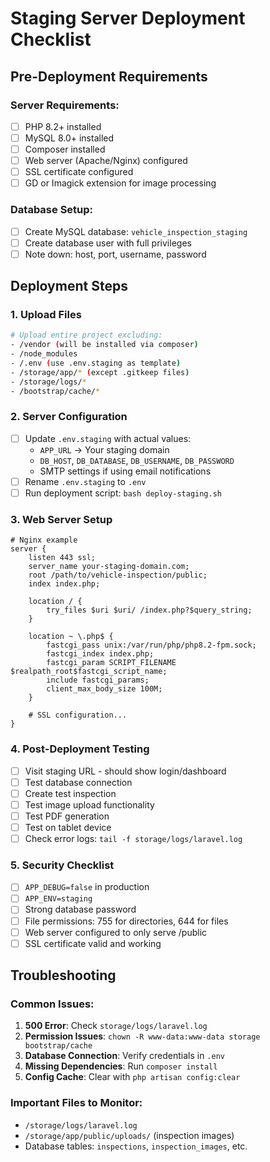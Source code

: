 # Staging Server Deployment Checklist

## Pre-Deployment Requirements

### Server Requirements:
- [ ] PHP 8.2+ installed
- [ ] MySQL 8.0+ installed  
- [ ] Composer installed
- [ ] Web server (Apache/Nginx) configured
- [ ] SSL certificate configured
- [ ] GD or Imagick extension for image processing

### Database Setup:
- [ ] Create MySQL database: `vehicle_inspection_staging`
- [ ] Create database user with full privileges
- [ ] Note down: host, port, username, password

## Deployment Steps

### 1. Upload Files
```bash
# Upload entire project excluding:
- /vendor (will be installed via composer)
- /node_modules  
- /.env (use .env.staging as template)
- /storage/app/* (except .gitkeep files)
- /storage/logs/*
- /bootstrap/cache/*
```

### 2. Server Configuration
- [ ] Update `.env.staging` with actual values:
  - `APP_URL` → Your staging domain
  - `DB_HOST`, `DB_DATABASE`, `DB_USERNAME`, `DB_PASSWORD`
  - SMTP settings if using email notifications
- [ ] Rename `.env.staging` to `.env`
- [ ] Run deployment script: `bash deploy-staging.sh`

### 3. Web Server Setup
```nginx
# Nginx example
server {
    listen 443 ssl;
    server_name your-staging-domain.com;
    root /path/to/vehicle-inspection/public;
    index index.php;

    location / {
        try_files $uri $uri/ /index.php?$query_string;
    }

    location ~ \.php$ {
        fastcgi_pass unix:/var/run/php/php8.2-fpm.sock;
        fastcgi_index index.php;
        fastcgi_param SCRIPT_FILENAME $realpath_root$fastcgi_script_name;
        include fastcgi_params;
        client_max_body_size 100M;
    }

    # SSL configuration...
}
```

### 4. Post-Deployment Testing
- [ ] Visit staging URL - should show login/dashboard
- [ ] Test database connection
- [ ] Create test inspection
- [ ] Test image upload functionality  
- [ ] Test PDF generation
- [ ] Test on tablet device
- [ ] Check error logs: `tail -f storage/logs/laravel.log`

### 5. Security Checklist
- [ ] `APP_DEBUG=false` in production
- [ ] `APP_ENV=staging`
- [ ] Strong database password
- [ ] File permissions: 755 for directories, 644 for files
- [ ] Web server configured to only serve /public
- [ ] SSL certificate valid and working

## Troubleshooting

### Common Issues:
1. **500 Error**: Check `storage/logs/laravel.log`
2. **Permission Issues**: `chown -R www-data:www-data storage bootstrap/cache`
3. **Database Connection**: Verify credentials in `.env`
4. **Missing Dependencies**: Run `composer install`
5. **Config Cache**: Clear with `php artisan config:clear`

### Important Files to Monitor:
- `/storage/logs/laravel.log`
- `/storage/app/public/uploads/` (inspection images)
- Database tables: `inspections`, `inspection_images`, etc.